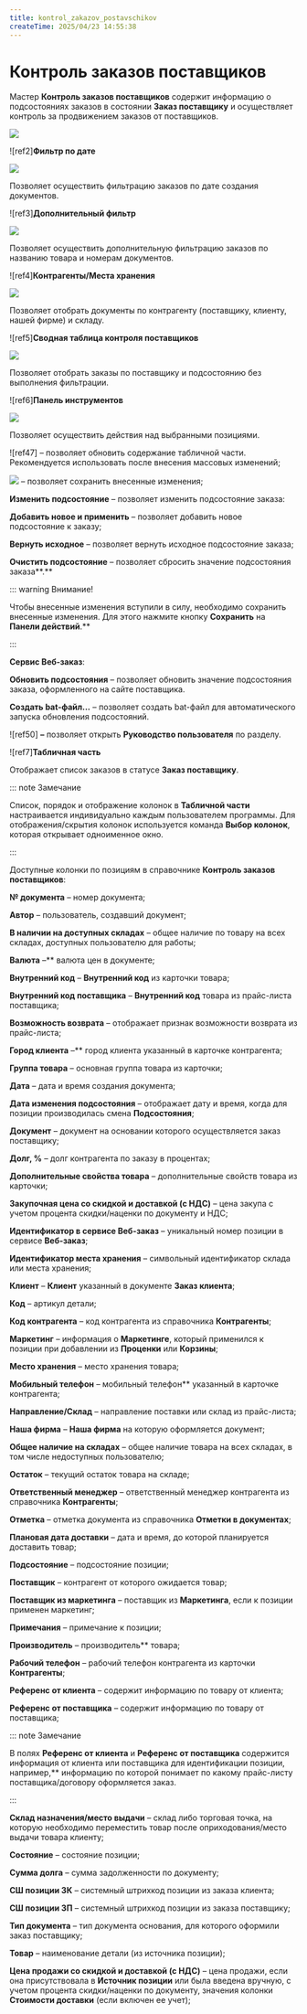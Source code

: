 ```yaml
---
title: kontrol_zakazov_postavschikov
createTime: 2025/04/23 14:55:38
---
```

# Контроль заказов поставщиков

Мастер **Контроль заказов поставщиков** содержит информацию о подсостояниях заказов в состоянии **Заказ поставщику** и осуществляет контроль за продвижением заказов от поставщиков.

![](Aspose.Words.83ab1c44-6b28-430a-a5f2-4d9e6ba1abd4.633.png)

![ref2]**Фильтр по дате**

![](Aspose.Words.83ab1c44-6b28-430a-a5f2-4d9e6ba1abd4.634.png)

Позволяет осуществить фильтрацию заказов по дате создания документов.

![ref3]**Дополнительный фильтр**

![](Aspose.Words.83ab1c44-6b28-430a-a5f2-4d9e6ba1abd4.635.png)

Позволяет осуществить дополнительную фильтрацию заказов по названию товара и номерам документов.

![ref4]**Контрагенты/Места хранения**

![](Aspose.Words.83ab1c44-6b28-430a-a5f2-4d9e6ba1abd4.636.png)

Позволяет отобрать документы по контрагенту (поставщику, клиенту, нашей фирме) и складу.

![ref5]**Сводная таблица контроля поставщиков**

![](Aspose.Words.83ab1c44-6b28-430a-a5f2-4d9e6ba1abd4.637.png)

Позволяет отобрать заказы по поставщику и подсостоянию без выполнения фильтрации.

![ref6]**Панель инструментов**

![](Aspose.Words.83ab1c44-6b28-430a-a5f2-4d9e6ba1abd4.638.png)

Позволяет осуществить действия над выбранными позициями.

![ref47] – позволяет обновить содержание табличной части. Рекомендуется использовать после внесения массовых изменений;

![](Aspose.Words.83ab1c44-6b28-430a-a5f2-4d9e6ba1abd4.639.png) – позволяет сохранить внесенные изменения;

**Изменить подсостояние** – позволяет изменить подсостояние заказа:

**Добавить новое и применить** – позволяет добавить новое подсостояние к заказу;

**Вернуть исходное** – позволяет вернуть исходное подсостояние заказа;

**Очистить подсостояние** – позволяет сбросить значение подсостояния заказа**.**

::: warning Внимание!

Чтобы внесенные изменения вступили в силу, необходимо сохранить внесенные изменения. Для этого нажмите кнопку **Сохранить** на **Панели действий**.** 

:::

**Сервис Веб-заказ**:

**Обновить подсостояния** – позволяет обновить значение подсостояния заказа, оформленного на сайте поставщика.

**Создать bat-файл...** – позволяет создать bat-файл для автоматического запуска обновления подсостояний.

![ref50] **–** позволяет открыть **Руководство пользователя** по разделу.

![ref7]**Табличная часть**

Отображает список заказов в статусе **Заказ поставщику**.

::: note Замечание

Список, порядок и отображение колонок в **Табличной части** настраивается индивидуально каждым пользователем программы. Для отображения/скрытия колонок используется команда **Выбор колонок**, которая открывает одноименное окно.

:::

Доступные колонки по позициям в справочнике **Контроль заказов поставщиков**:

**№ документа** – номер документа;

**Автор** – пользователь, создавший документ;

**В наличии на доступных складах** – общее наличие по товару на всех складах, доступных пользователю для работы;

**Валюта** –** валюта цен в документе;

**Внутренний код** – **Внутренний код** из карточки товара;

**Внутренний код поставщика** – **Внутренний код** товара из прайс-листа поставщика;

**Возможность возврата** – отображает признак возможности возврата из прайс-листа;

**Город клиента** –** город клиента указанный в карточке контрагента;

**Группа товара** – основная группа товара из карточки;

**Дата** – дата и время создания документа;

**Дата изменения подсостояния** – отображает дату и время, когда для позиции производилась смена **Подсостояния**;

**Документ** – документ на основании которого осуществляется заказ поставщику;

**Долг, %** – долг контрагента по заказу в процентах;

**Дополнительные свойства товара** – дополнительные свойств товара из карточки;

**Закупочная цена со скидкой и доставкой (с НДС)** – цена закупа с учетом процента скидки/наценки по документу и НДС;

**Идентификатор в сервисе Веб-заказ** – уникальный номер позиции в сервисе **Веб-заказ**;

**Идентификатор места хранения** – символьный идентификатор склада или места хранения;

**Клиент** – **Клиент** указанный в документе **Заказ клиента**;

**Код** – артикул детали;

**Код контрагента** – код контрагента из справочника **Контрагенты**;

**Маркетинг** – информация о **Маркетинге**, который применился к позиции при добавлении из **Проценки** или **Корзины**;

**Место хранения** – место хранения товара;

**Мобильный телефон** – мобильный телефон** указанный в карточке контрагента;

**Направление/Склад** – направление поставки или склад из прайс-листа;

**Наша фирма** – **Наша фирма** на которую оформляется документ;

**Общее наличие на складах** – общее наличие товара на всех складах, в том числе недоступных пользователю;

**Остаток** – текущий остаток товара на складе;

**Ответственный менеджер** – ответственный менеджер контрагента из справочника **Контрагенты**;

**Отметка** – отметка документа из справочника **Отметки в документах**; 

**Плановая дата доставки** – дата и время, до которой планируется доставить товар;

**Подсостояние** – подсостояние позиции;

**Поставщик** – контрагент от которого ожидается товар;

**Поставщик из маркетинга** – поставщик из **Маркетинга**, если к позиции применен маркетинг;

**Примечания** – примечание к позиции;

**Производитель** – производитель** товара;

**Рабочий телефон** – рабочий телефон контрагента из карточки **Контрагенты**;

**Референс от клиента** – содержит информацию по товару от клиента;

**Референс от поставщика** – содержит информацию по товару от поставщика;

::: note Замечание

В полях **Референс от клиента** и **Референс от поставщика** содержится информация от клиента или поставщика для идентификации позиции, например,** информацию по которой понимает по какому прайс-листу поставщика/договору оформляется заказ.

:::

**Склад назначения/место выдачи** – склад либо торговая точка, на которую необходимо переместить товар после оприходования/место выдачи товара клиенту;

**Состояние** – состояние позиции;

**Сумма долга** – сумма задолженности по документу;

**СШ позиции ЗК** – системный штрихкод позиции из заказа клиента;

**СШ позиции ЗП** – системный штрихкод позиции из заказа поставщику;

**Тип документа** – тип документа основания, для которого оформили заказ поставщику;

**Товар** – наименование детали (из источника позиции);

**Цена продажи со скидкой и доставкой (с НДС)** – цена продажи, если она присутствовала в **Источник позиции** или была введена вручную, с учетом процента скидки/наценки по документу, значения колонки **Стоимости доставки** (если включен ее учет);